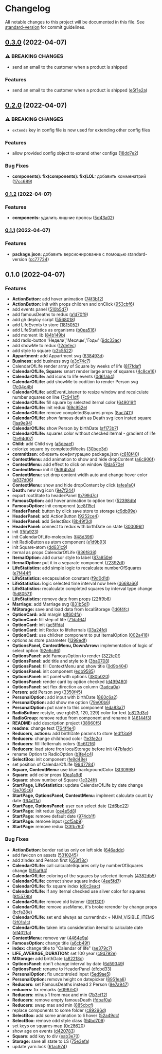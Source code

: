 # Changelog

All notable changes to this project will be documented in this file. See [standard-version](https://github.com/conventional-changelog/standard-version) for commit guidelines.

## [0.3.0](https://github.com/dedok3d/my-life/compare/v0.2.0...v0.3.0) (2022-04-07)


### ⚠ BREAKING CHANGES

* send an email to the customer when a product is shipped

### Features

* send an email to the customer when a product is shipped ([e5f1e2a](https://github.com/dedok3d/my-life/commits/e5f1e2ad28c25a69f87267818af7798c506bc4cb))

## [0.2.0](https://github.com/dedok3d/my-life/compare/v0.1.2...v0.2.0) (2022-04-07)


### ⚠ BREAKING CHANGES

* `extends` key in config file is now used for extending other config files

### Features

* allow provided config object to extend other configs ([18dd7e2](https://github.com/dedok3d/my-life/commits/18dd7e206a97631eaf8d2add2d3eb1aeb241aa29))


### Bug Fixes

* **components): fix(components): fix(LOL:** добавить комменатрий ([17cc689](https://github.com/dedok3d/my-life/commits/17cc689fefeb325b056075f99145fc752bef544a))

### [0.1.2](https://github.com/dedok3d/my-life/compare/v0.1.1...v0.1.2) (2022-04-07)


### Features

* **components:** удалить лишние пропсы ([5d43a02](https://github.com/dedok3d/my-life/commits/5d43a02c6da48c7dd4df2f2849b3af303262df13))

### [0.1.1](https://github.com/dedok3d/my-life/compare/v0.1.0...v0.1.1) (2022-04-07)


### Features

* **package.json:** добавить версионирование с помощью standard-version ([cc77734](https://github.com/dedok3d/my-life/commits/cc77734731a5a9434ff538975633e1de655bba68))

## 0.1.0 (2022-04-07)


### Features

* **ActionButton:** add hover animation ([74f3b12](https://github.com/dedok3d/my-life/commits/74f3b123e3300a18102edc62b8e9f435fd3586be))
* **ActionButton:** init with props children and onClick ([953cbf6](https://github.com/dedok3d/my-life/commits/953cbf62a4c6ab14e5b4b33b40af431719c9495b))
* add events panel ([510b5d7](https://github.com/dedok3d/my-life/commits/510b5d71dba25cd56e69a9fc33966d28b0a5af68))
* add famousDeaths to redux ([a1d70f9](https://github.com/dedok3d/my-life/commits/a1d70f9d637f29aa8bc8fbb505bd14c8f04932e5))
* add gh deploy script ([5568018](https://github.com/dedok3d/my-life/commits/5568018a270c192299b8c24ae58968a5d0609597))
* add LifeEvents to store ([1815052](https://github.com/dedok3d/my-life/commits/18150523d940042517429183fa5c0c5ab025fc68))
* add LifeStatistics as organisms ([b0ea516](https://github.com/dedok3d/my-life/commits/b0ea51646b4edda01f110163ddf8296dd4a97f03))
* add moment lib ([84b149b](https://github.com/dedok3d/my-life/commits/84b149ba9cc78e713df74b1b65851e9866fc191b))
* add radio-button 'Недели','Месяцы','Годы' ([9dc33ac](https://github.com/dedok3d/my-life/commits/9dc33ac27123c5d11d2c54901b5f19bdf4c98589))
* add showMe to redux ([12defec](https://github.com/dedok3d/my-life/commits/12defeca1a11560b921108e1806dae09f14bedb3))
* add style to square ([c2c5522](https://github.com/dedok3d/my-life/commits/c2c5522f866678d3e8393b4c414ae5cee7e2c2c9))
* **Appartment:** add Appartment svg ([838493d](https://github.com/dedok3d/my-life/commits/838493d8a7c6714c13155955719d08528d28ebb7))
* **Business:** add business svg ([e3c74c7](https://github.com/dedok3d/my-life/commits/e3c74c701291414d9f414b09c0a4e664f7ccef54))
* CalendarOfLife render array of Square by weeks of life ([817fdaf](https://github.com/dedok3d/my-life/commits/817fdaf6539ca8de7ff53c099f9cc81df636941b))
* **CalendarOfLife, Square:** smart render large array of squares ([4c8ce16](https://github.com/dedok3d/my-life/commits/4c8ce16e012338570c76e46f79620c879150951b))
* **CalendarOfLife:** add icons to life events ([0d61ab4](https://github.com/dedok3d/my-life/commits/0d61ab4c90c47ba48ac3521f031dbd57d6f39eff))
* **CalendarOfLife:** add showMe to codition to render Person svg ([7c04c4b](https://github.com/dedok3d/my-life/commits/7c04c4bd3cd410b16d94ce8b7254c4f76ba7c80e))
* **CalendarOfLife:** addEventListener to resize window and recalculate number squares on line ([7c941df](https://github.com/dedok3d/my-life/commits/7c941dfb173cf975cade5cda5fbd93ddb1e6d7a3))
* **CalendarOfLife:** fill square by selected iternal color ([649019f](https://github.com/dedok3d/my-life/commits/649019fc60c887e957623f412720b84aa5897d65))
* **CalendarOfLife:** init redux ([69c952e](https://github.com/dedok3d/my-life/commits/69c952ef34f0d21fd8a8b72e0fc95962467d1e8a))
* **CalendarOfLife:** remove completedSquares props ([8ac7411](https://github.com/dedok3d/my-life/commits/8ac7411cb923ea478d211193a9e605132393eb92))
* **CalendarOfLife:** show famous death as Death svg icon insted square ([1aa9e94](https://github.com/dedok3d/my-life/commits/1aa9e94a612fb18ac783bc8cbca5bfbe050e5dd4))
* **CalendarOfLife:** show Person by birthDate ([af173b7](https://github.com/dedok3d/my-life/commits/af173b7169a0bf70d86d4b0fb2d8701e4edb466b))
* **CalendarOfLife:** squares color without checked iternal - gradient of life ([2e94d07](https://github.com/dedok3d/my-life/commits/2e94d0721c142f87e8aaf7da603e4b6b22c1ff6c))
* **Child:** add Child svg ([a5deaef](https://github.com/dedok3d/my-life/commits/a5deaef8f8ad639c2e142f9b2331ff8d9cea653b))
* colorize square by completedWeeks ([30bee3d](https://github.com/dedok3d/my-life/commits/30bee3d0ede75ad03368eeed1bad16d1a04cdc7e))
* **commitizen:** обновить конфигурацию package.json ([c818f40](https://github.com/dedok3d/my-life/commits/c818f40f2d1806d6ca9cedb2143a241927d32ba0))
* **ContextMenu:** add animation to show and hide dropContent ([a6c906f](https://github.com/dedok3d/my-life/commits/a6c906fd789380589ba5cf5a0e2e3d578db043a6))
* **ContextMenu:** add effect to click on window ([9da570e](https://github.com/dedok3d/my-life/commits/9da570e8a0638874834fd57a70becc404537312b))
* **ContextMenu:** init it ([9d94b3a](https://github.com/dedok3d/my-life/commits/9d94b3a41da6bfbb08d81b860b8108834f72b25b))
* **ContextMenu:** set drop content width auto and change hover color ([a837d06](https://github.com/dedok3d/my-life/commits/a837d0668a4b316d7bd6babf84d7f08e003e1be7))
* **ContextMenu:** show and hide dropContent by click ([afea1a0](https://github.com/dedok3d/my-life/commits/afea1a0ace5d1ff26cd6d7c423b8bcfba76e483c))
* **Death:** new svg icon ([9e7f244](https://github.com/dedok3d/my-life/commits/9e7f244762c60a874215712510e8c905fb18f134))
* export rootState to headerPanel ([b799d7c](https://github.com/dedok3d/my-life/commits/b799d7cd667e3ed90b6b4f8f5cd6123583e76853))
* **FamousOption:** add hover animation to option text ([52398db](https://github.com/dedok3d/my-life/commits/52398db67b9901c1085b79b76bc7f5949fc6e20b))
* **FamousOption:** init component ([ee8f15c](https://github.com/dedok3d/my-life/commits/ee8f15cc3bb93cce71181fb653cb6079b9bc1015))
* **HeaderPanel:**  button by click save store to storage ([c9db99e](https://github.com/dedok3d/my-life/commits/c9db99e53d0119afdce1563275a6670aa254ee1a))
* **HeaderPanel:** add ActionButton ([9252ce4](https://github.com/dedok3d/my-life/commits/9252ce45dd574d0b8760255aa90337e18f8692b9))
* **HeaderPanel:** add SelectBox ([8b49f3d](https://github.com/dedok3d/my-life/commits/8b49f3d82142c54a0a45dd193e3ba329c75a6a2b))
* **HeaderPanel:** connect to redux with birthDate on state ([300096f](https://github.com/dedok3d/my-life/commits/300096fbaebea939c918a2fcf455eaafa50c1127))
* init ([f5fa923](https://github.com/dedok3d/my-life/commits/f5fa92324d8f0adfe4d30807043f605c1a8a68ff))
* init CalendarOfLife-molecules ([f48d396](https://github.com/dedok3d/my-life/commits/f48d396ec479b0b4f4eaf53776fe8aa4a3029416))
* init RadioButton as atom component ([e1d9b93](https://github.com/dedok3d/my-life/commits/e1d9b93024b47a8aee7af86cde290b38d3d9234e))
* init Square-atom ([dd631c9](https://github.com/dedok3d/my-life/commits/dd631c99d6ca37e1236bb8af77fda1e7151e4f23))
* iternal as props CalendarOfLife ([936f838](https://github.com/dedok3d/my-life/commits/936f8383718c1c04f20e63b32568e3e07752df5d))
* **IternalOption:** add cursor style to label ([87a950e](https://github.com/dedok3d/my-life/commits/87a950e8088de38bdedcc1b1ba22303c7f7ea381))
* **IternalOption:** put it in a separate component ([72392df](https://github.com/dedok3d/my-life/commits/72392df5d050466922080f696a45836d970d391d))
* **LifeStatistics:** add simple logic to recalculate numberOfSquares ([e7f444f](https://github.com/dedok3d/my-life/commits/e7f444fe89feb9e237b13f9ead1194eac148cd71))
* **LifeStatistics:** encapsulation constant ([f9d0d1d](https://github.com/dedok3d/my-life/commits/f9d0d1dc92ec414fdf12b840fe0e11580a4c32c1))
* **LifeStatistics:** logic selected time interval now here ([d668a66](https://github.com/dedok3d/my-life/commits/d668a66bd0b594bf2460dec2441938ecc2bc1329))
* **LifeStatistics:** recalculate completed squares by interval type change ([5d80571](https://github.com/dedok3d/my-life/commits/5d8057126b4c28762aed611a5e943499463da1cb))
* **LifeStatistics:** remove date from props ([22ff9b8](https://github.com/dedok3d/my-life/commits/22ff9b844ce2e240f33357c9ed313c28125ffefd))
* **Marriage:** add Marriage svg ([831b5d1](https://github.com/dedok3d/my-life/commits/831b5d15d6286134cd347e0926392d7f1e1fcdb0))
* **MStorage:** save and load data from localStorage ([1d6f4fc](https://github.com/dedok3d/my-life/commits/1d6f4fcd4b238e8bb9568d8734730ceaaf29ebc1))
* **OptionCard:** add margin ([df604fa](https://github.com/dedok3d/my-life/commits/df604fa05c6bed0b16d25334ec217db06e3f4da6))
* **OptionCard:** fill step of life ([71daf64](https://github.com/dedok3d/my-life/commits/71daf646affff3349553f16fb8b97b8f2c5cc6f4))
* **OptionCard:** init ([ac5ffda](https://github.com/dedok3d/my-life/commits/ac5ffdacbfa701a205b6f6cf3819006bac4101ed))
* **OptionCard:** init Redux to lifeIternals ([03a24fd](https://github.com/dedok3d/my-life/commits/03a24fd68ac6d7297d1d46a06ff0d8d3a095788a))
* **OptionCard:** use children component to put IternalOption ([002a418](https://github.com/dedok3d/my-life/commits/002a418bd40e3119e15d1dafffe1ddddec2bf74c))
* options as store parameter ([1398edf](https://github.com/dedok3d/my-life/commits/1398edf78c0597cb310d84059341dd0bd868cbe6))
* **OptionsPanel, ContextMenu, DownArrow:** implementation of logic of select option ([92e9c96](https://github.com/dedok3d/my-life/commits/92e9c960e8e0b9c9683fc194c0a9e9f243af109f))
* **OptionsPanel:** add FamousOption to render ([322fc0f](https://github.com/dedok3d/my-life/commits/322fc0f84e4d5f8e6a5fc7098be08d40cce64717))
* **OptionsPanel:** add title and style to it ([3ba0708](https://github.com/dedok3d/my-life/commits/3ba0708820bcfd45ce199e0601383170ad394bee))
* **OptionsPanel:** fill ContextMenu and show title ([0d9b404](https://github.com/dedok3d/my-life/commits/0d9b40465075318a3d02e5a3261ac5b13af7009a))
* **OptionsPanel:** init component ([edb9585](https://github.com/dedok3d/my-life/commits/edb9585feca3a526fb4a96f3da2e5871658150a0))
* **OptionsPanel:** init panel with options ([380b020](https://github.com/dedok3d/my-life/commits/380b0202a315cd5c5a3b415127e6964de0d3b79e))
* **OptionsPanel:** render card by option checked ([d499480](https://github.com/dedok3d/my-life/commits/d4994801b360c09a4cf3ffda8a6b19d5b930d6ae))
* **OptionsPanel:** set flex direction as column ([3adca0a](https://github.com/dedok3d/my-life/commits/3adca0a0cc663b0838eef3450401ded66ebd5078))
* **Person:** add Person svg ([3350f45](https://github.com/dedok3d/my-life/commits/3350f456894399042e5b24d39c762bedc6424a74))
* **PersonalOption:** add input with birthDate ([860c6a2](https://github.com/dedok3d/my-life/commits/860c6a2cee5cc54b43f996036c47c10839417c7d))
* **PersonalOption:** add show me option ([79e00b6](https://github.com/dedok3d/my-life/commits/79e00b6f9297299fa56243b87030d98b4ee0523a))
* **PersonalOption:** put name to this component ([eda83a7](https://github.com/dedok3d/my-life/commits/eda83a7076ee7474a2e298516e22ab0548f266ce))
* **RadioButton:** restyle, use rgb(53, 120, 229) color for text ([c823d3c](https://github.com/dedok3d/my-life/commits/c823d3c01e9ce6aea9ca442cb7611da37ecf4be0))
* **RadioGroup:** remove redux from component and rename it ([46144f3](https://github.com/dedok3d/my-life/commits/46144f37d3e5f0243dc12e8f4bb135fbee3b7c58))
* **README:** add description project ([38960f5](https://github.com/dedok3d/my-life/commits/38960f56b2ac74ee5fd818e19a9c7f09c85af440))
* **readme:** change text ([764f4e4](https://github.com/dedok3d/my-life/commits/764f4e4def27f2a6deb75158379e336b08d51a7c))
* **Reducers, actions:** add birthDate params to store ([edff3a9](https://github.com/dedok3d/my-life/commits/edff3a9b14f8d97255138addd9c0f888c081482d))
* **Reducers:** change childhood color ([1e3fe2c](https://github.com/dedok3d/my-life/commits/1e3fe2c4eeaba16950c726b6033fe988980f84d8))
* **Reducers:** fill lifeIternals colors ([9c6f2f6](https://github.com/dedok3d/my-life/commits/9c6f2f63cff2bcb94b9ab2f0b1cee084e17ad241))
* **Reducers:** load store fron localStorage before init ([47bfadc](https://github.com/dedok3d/my-life/commits/47bfadcb49b649ac0b1e86c0bca1586e8ac0af6f))
* rename Option to RadioOption ([b1fe4c4](https://github.com/dedok3d/my-life/commits/b1fe4c4131ac95d8e48ddaf1f2407ea7126c0845))
* **SelectBox:** init component ([fe8d48e](https://github.com/dedok3d/my-life/commits/fe8d48e3c69726eab5972e0c662ab9db7fbe5690))
* set position of CalendarOfLife ([9947784](https://github.com/dedok3d/my-life/commits/9947784fb43f8abf4797f05306486f7e4f2478af))
* **Square, ContextMenu:** use blue backgroundColor ([8f30998](https://github.com/dedok3d/my-life/commits/8f309987eec8a2d84e3cec582d4caf9f6928358c))
* **Square:** add color props ([0ea1a9d](https://github.com/dedok3d/my-life/commits/0ea1a9d4e912cbfad7305a1aca441368f64bb5f0))
* **Square:** show number of Square ([1e324ff](https://github.com/dedok3d/my-life/commits/1e324ff7a864fa9ef601383db17fee61e7fdd3c1))
* **StartPage, LifeStatistics:** update CalendarOfLife by date change ([3e705c6](https://github.com/dedok3d/my-life/commits/3e705c6e4b10a95001b04f81af778ad1cba3a19a))
* **StartPage, OptionsPanel, ContextMenu:** implment calculate count by date ([f64d11a](https://github.com/dedok3d/my-life/commits/f64d11a65f3507bd517b100522c14aaa2b36606a))
* **StartPage, OptionsPanel:** user can select date ([2d6bc22](https://github.com/dedok3d/my-life/commits/2d6bc22f88ea18e1742a4a8fc9b91eb720d3b236))
* **StartPage:** init redux ([ce4e5d8](https://github.com/dedok3d/my-life/commits/ce4e5d87840f96d42e4a2cd59592d41905970124))
* **StartPage:** remove default date ([974cb1f](https://github.com/dedok3d/my-life/commits/974cb1fe31800ea9302f45179245deb16461e239))
* **StartPage:** remove input ([ccf5ab9](https://github.com/dedok3d/my-life/commits/ccf5ab977ecad638b177d8e7309bc72c3a248b12))
* **StartPage:** remove redux ([33fb760](https://github.com/dedok3d/my-life/commits/33fb7608fb01167dc1d799209d530a1a3eee0edb))


### Bug Fixes

* **ActionButton:** border radius only on left side ([646addc](https://github.com/dedok3d/my-life/commits/646addc2f0e7861105e0c11c47b37e17b19264d8))
* add favicon on assets ([5310245](https://github.com/dedok3d/my-life/commits/531024513d70a4bdf37856f8cc29e85ed1e790fa))
* add zIndex and Person first ([653f18c](https://github.com/dedok3d/my-life/commits/653f18c409a0b00408db6c9a7a09d67a606e7386))
* **CalendarOfLife:** call calculateSquares only by numberOfSquares change ([5f5af94](https://github.com/dedok3d/my-life/commits/5f5af94a34c2db4c198f6facff31be254914a083))
* **CalendarOfLife:** coloring of the squares by selected iternals ([4382db5](https://github.com/dedok3d/my-life/commits/4382db5ece61b0a6353ad115cb1c30f105556435))
* **CalendarOfLife:** correct show square index ([4ee5fd7](https://github.com/dedok3d/my-life/commits/4ee5fd7bc8084fff5f2ea99a446a137681e03e0b))
* **CalendarOfLife:** fix square index ([d0c2eac](https://github.com/dedok3d/my-life/commits/d0c2eacd900c7aafcb2a59d5f9c6e32f44cf5c46))
* **CalendarOfLife:** if any iternal checked use silver color for squares ([8f5578b](https://github.com/dedok3d/my-life/commits/8f5578bd611c013477c6e3751363f13b2af4d1c7))
* **CalendarOfLife:** remove old listener ([09f1301](https://github.com/dedok3d/my-life/commits/09f1301c2adb050b5542da30ece2d7abd390ffe1))
* **CalendarOfLife:** remove useMemo, it's broke rerender by change props ([bcfa28e](https://github.com/dedok3d/my-life/commits/bcfa28ed96c7c813004cf93b4e65980ffe579b66))
* **CalendarOfLife:** set end always as currentIndx + NUM_VISIBLE_ITEMS ([3f01a1c](https://github.com/dedok3d/my-life/commits/3f01a1c149136a3222f40c87a9f7b0c22694ee05))
* **CalendarOfLife:** taken into consideration iternal to calculate date ([df402fa](https://github.com/dedok3d/my-life/commits/df402fa60cd55c618c8f563710b0083990529a5b))
* **ContextMenu:** remove var ([4464e9a](https://github.com/dedok3d/my-life/commits/4464e9a64eb89930fb6e269559b506fcb741879c))
* **FamousOption:** change title ([a6cb49f](https://github.com/dedok3d/my-life/commits/a6cb49f6bdc86d5378ecc1a602d07d37514245d2))
* **index:** change title to "Calendar of life" ([ae379c7](https://github.com/dedok3d/my-life/commits/ae379c7442fd0df9d33fb62f5b0d3ef1181efd5f))
* **LIFE_AVERAGE_DURATION:** set 100 year ([c9d792e](https://github.com/dedok3d/my-life/commits/c9d792e030eae249c94f63a22b255441246d3202))
* **MStorage:** add birthDate ([a82218c](https://github.com/dedok3d/my-life/commits/a82218c88423cfbc5fd66e2fb23014f43a3448dd))
* **OptionsPanel:** don't change interval by date ([6d59349](https://github.com/dedok3d/my-life/commits/6d59349c53db19cb1c0e1dd4e4493dda7029f3b3))
* **OptionsPanel:** rename to HeaderPanel ([dfcbd33](https://github.com/dedok3d/my-life/commits/dfcbd33d97b5873286f01f4d7f25315f6746019f))
* **PersonalOption:** fix uncontroled input ([5ed9ae5](https://github.com/dedok3d/my-life/commits/5ed9ae5e5ca8578dcaf3ec962a264031dd7d2b48))
* **PersonalOption:** remove height on datepicker ([8951ea8](https://github.com/dedok3d/my-life/commits/8951ea8febb37ca04e3108f5fdfbd2cbe1f0ff06))
* **Reducers:**  set FamousDeaths instead 2 Person ([9e7a947](https://github.com/dedok3d/my-life/commits/9e7a947e35e035c33d42f6f93bafae5989fb43bf))
* **reducers:** fix remarks ([e0997e0](https://github.com/dedok3d/my-life/commits/e0997e03bed2ee36aec9776e7d445a7a358f384a))
* **Reducers:** minus 1 from max and min ([7b3cf12](https://github.com/dedok3d/my-life/commits/7b3cf12138b8e7a5af8e80dfcb51b603a3fcaa28))
* **Reducers:** remove empty famousDeath ([fdbaf0a](https://github.com/dedok3d/my-life/commits/fdbaf0a1947bfd566fc53d90c3e7eba63cb6b6f1))
* **Reducers:** swap max and min ([885cbcf](https://github.com/dedok3d/my-life/commits/885cbcfd25a162b523397d5a7ed069ebc325f457))
* replace components to some folder ([c89296d](https://github.com/dedok3d/my-life/commits/c89296d63f392e9baef4e0785bc79f3f0914df22))
* **SelectBox:** add some animation to li hover ([52a49dc](https://github.com/dedok3d/my-life/commits/52a49dc9b63a6e6fbba778da0d41ae035f23063f))
* **SelectBox:** remove odd style class ([94bd709](https://github.com/dedok3d/my-life/commits/94bd70987016eb9f6032259b88276cc24caabc7d))
* set keys on squares map ([0c28620](https://github.com/dedok3d/my-life/commits/0c28620a873597e78251cbfff31962980dda91f0))
* show age on events ([d420783](https://github.com/dedok3d/my-life/commits/d4207836096edb05f4fb52c7036a57ccef676ac3))
* **Square:** add key to div ([eab3e70](https://github.com/dedok3d/my-life/commits/eab3e70465514353045a790808753a5b361a0a6c))
* **Storage:** save all state to LS ([75e3efa](https://github.com/dedok3d/my-life/commits/75e3efac677de291a7e60cb0e9aed4d9bb17a122))
* update yarn.lock ([61ac974](https://github.com/dedok3d/my-life/commits/61ac9749fd88bff8394285d4e02505d83c9711a7))
